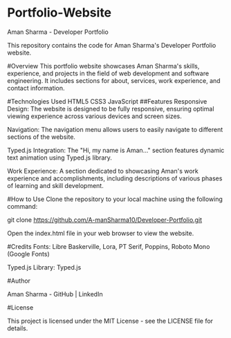 # Portfolio-Website
Aman Sharma - Developer Portfolio

This repository contains the code for Aman Sharma's Developer Portfolio website.

#Overview
This portfolio website showcases Aman Sharma's skills, experience, and projects in the field of web development and software engineering. It includes sections for about, services, work experience, and contact information.

#Technologies Used
HTML5
CSS3
JavaScript
##Features
Responsive Design: The website is designed to be fully responsive, ensuring optimal viewing experience across various devices and screen sizes.

Navigation: The navigation menu allows users to easily navigate to different sections of the website.

Typed.js Integration: The "Hi, my name is Aman..." section features dynamic text animation using Typed.js library.

Work Experience: A section dedicated to showcasing Aman's work experience and accomplishments, including descriptions of various phases of learning and skill development.

#How to Use
Clone the repository to your local machine using the following command:

git clone https://github.com/A-manSharma10/Developer-Portfolio.git

Open the index.html file in your web browser to view the website.

#Credits
Fonts: Libre Baskerville, Lora, PT Serif, Poppins, Roboto Mono (Google Fonts)

Typed.js Library: Typed.js

#Author

Aman Sharma - GitHub | LinkedIn

#License

This project is licensed under the MIT License - see the LICENSE file for details.
